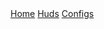 <html>
	<head>
    	<link rel="stylesheet" href="assets/css/style.css">
  	</head>
	<div class="topnav">
  		<a class="active" href="https://ma3hem.github.io/TF2_CFGs_Huds_And_Edits/index.html">Home</a>
  		<a href="https://ma3hem.github.io/TF2_CFGs_Huds_And_Edits/huds.html">Huds</a>
 		<a href="https://ma3hem.github.io/TF2_CFGs_Huds_And_Edits/configs.html">Configs</a>
	</div> 
  	<body>
  		<!--<div id="blurbox" class="btnhov">
		</div> -->
	</body>
</html>
